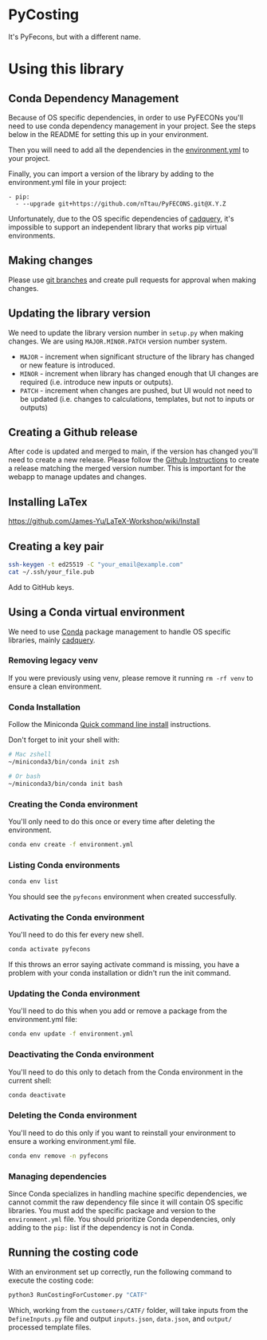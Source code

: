 # PyCosting
It's PyFecons, but with a different name.

# Using this library

## Conda Dependency Management

Because of OS specific dependencies, in order to use PyFECONs you'll need to use conda dependency management in your project. See the steps below in the README for setting this up in your environment.

Then you will need to add all the dependencies in the [environment.yml](https://github.com/nTtau/PyFECONS/blob/main/environment.yml) to your project.

Finally, you can import a version of the library by adding to the environment.yml file in your project:
```
- pip:
  - --upgrade git+https://github.com/nTtau/PyFECONS.git@X.Y.Z
```

Unfortunately, due to the OS specific dependencies of [cadquery](https://github.com/CadQuery/cadquery), it's impossible to support an independent library that works pip virtual environments.

## Making changes

Please use [git branches](https://git-scm.com/book/en/v2/Git-Branching-Branches-in-a-Nutshell) and create pull requests for approval when making changes.

## Updating the library version

We need to update the library version number in `setup.py` when making changes. We are using `MAJOR.MINOR.PATCH` version number system.
* `MAJOR` - increment when significant structure of the library has changed or new feature is introduced.
* `MINOR` - increment when library has changed enough that UI changes are required (i.e. introduce new inputs or outputs).
* `PATCH` - increment when changes are pushed, but UI would not need to be updated (i.e. changes to calculations, templates, but not to inputs or outputs)

## Creating a Github release

After code is updated and merged to main, if the version has changed you'll need to create a new release.
Please follow the [Github Instructions](https://docs.github.com/en/repositories/releasing-projects-on-github/managing-releases-in-a-repository)
to create a release matching the merged version number. This is important for the webapp to manage updates and changes.

## Installing LaTex
https://github.com/James-Yu/LaTeX-Workshop/wiki/Install

## Creating a key pair
```bash
ssh-keygen -t ed25519 -C "your_email@example.com"
cat ~/.ssh/your_file.pub
```
Add to GitHub keys.


## Using a Conda virtual environment

We need to use [Conda](https://docs.conda.io/en/latest/) package management to handle OS specific libraries,
mainly [cadquery](https://github.com/CadQuery/cadquery).

### Removing legacy venv

If you were previously using venv, please remove it running `rm -rf venv` to ensure a clean environment.

### Conda Installation

Follow the Miniconda [Quick command line install](https://docs.anaconda.com/free/miniconda/#quick-command-line-install)
instructions.

Don't forget to init your shell with:

```bash
# Mac zshell
~/miniconda3/bin/conda init zsh

# Or bash
~/miniconda3/bin/conda init bash
```

### Creating the Conda environment 

You'll only need to do this once or every time after deleting the environment.

```bash
conda env create -f environment.yml
```

### Listing Conda environments

```bash
conda env list
```

You should see the `pyfecons` environment when created successfully.

### Activating the Conda environment

You'll need to do this fer every new shell.

```bash
conda activate pyfecons
```

If this throws an error saying activate command is missing, you have a problem with your conda installation or didn't
run the init command.


### Updating the Conda environment

You'll need to do this when you add or remove a package from the environment.yml file:

```bash
conda env update -f environment.yml
```


### Deactivating the Conda environment

You'll need to do this only to detach from the Conda environment in the current shell:

```bash
conda deactivate
```

### Deleting the Conda environment

You'll need to do this only if you want to reinstall your environment to ensure a working environment.yml file.

```bash
conda env remove -n pyfecons
```

### Managing dependencies

Since Conda specializes in handling machine specific dependencies, we cannot commit the raw dependency file since it
will contain OS specific libraries. You must add the specific package and version to the `environment.yml` file. 
You should prioritize Conda dependencies, only adding to the `pip:` list if the dependency is not in Conda.

## Running the costing code

With an environment set up correctly, run the following command to execute the costing code:

```bash
python3 RunCostingForCustomer.py "CATF"
```

Which, working from the `customers/CATF/` folder, will take inputs from the `DefineInputs.py` file and
output `inputs.json`, `data.json`, and `output/` processed template files.

